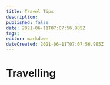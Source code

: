 ```yaml
---
title: Travel Tips
description: 
published: false
date: 2021-06-11T07:07:56.985Z
tags: 
editor: markdown
dateCreated: 2021-06-11T07:07:56.985Z
---
```


# Travelling


<!--
1. if you're bringing pens or pills, make sure your rx label is on the box
2. don't take your pump through the mmwave or send it thru the xray machine
3. ask for a patdown
4. describe the explosives screening procedure
5. indicate that pumps will be affected by airplane pressure
-->